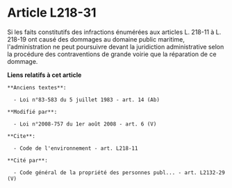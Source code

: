 # Article L218-31

Si les faits constitutifs des infractions énumérées aux articles L. 218-11 à L. 218-19 ont causé des dommages au domaine
public maritime, l'administration ne peut poursuivre devant la juridiction administrative selon la procédure des
contraventions de grande voirie que la réparation de ce dommage.

**Liens relatifs à cet article**

	**Anciens textes**:

	  - Loi n°83-583 du 5 juillet 1983 - art. 14 (Ab)

	**Modifié par**:

	  - Loi n°2008-757 du 1er août 2008 - art. 6 (V)

	**Cite**:

	  - Code de l'environnement - art. L218-11

	**Cité par**:

	  - Code général de la propriété des personnes publ... - art. L2132-29 (V)
